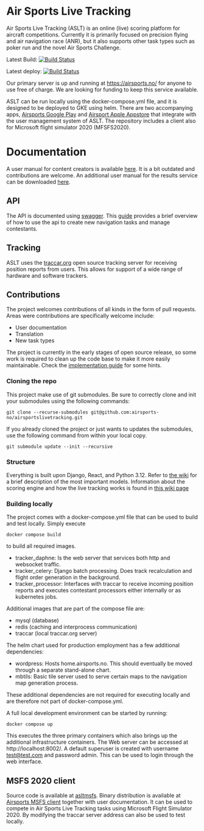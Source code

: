 # Air Sports Live Tracking
Air Sports Live Tracking (ASLT) is an online (live) scoring platform for aircraft competitions. Currently it is primarily focused on precision flying and air navigation race (ANR), but it also supports other task types such as poker run and the novel Air Sports Challenge.

Latest Build: [![Build Status](https://dev.azure.com/airsportslt/ASLT%20GitHub%20build/_apis/build/status%2Fairsports-no.airsportslivetracking?branchName=main)](https://dev.azure.com/airsportslt/ASLT%20GitHub%20build/_build/latest?definitionId=3&branchName=main) 

Latest deploy: [![Build Status](https://dev.azure.com/airsportslt/ASLT%20GitHub%20build/_apis/build/status%2Fairsports-no.airsportslivetracking?branchName=prod&stageName=Deploy&jobName=Deploy)](https://dev.azure.com/airsportslt/ASLT%20GitHub%20build/_build/latest?definitionId=3&branchName=prod)

Our primary server is up and running at https://airsports.no/ for anyone to use free of charge. We are looking for funding to keep this service available.

ASLT can be run locally using the docker-compose.yml file, and it is designed to be deployed to GKE using helm.  There are two accompanying apps, [Airsports Google Play](https://play.google.com/store/apps/details?id=no.airsports.android.livetracking&pcampaignid=pcampaignidMKT-Other-global-all-co-prtnr-py-PartBadge-Mar2515-1) and [Airsport Apple Appstore](https://apps.apple.com/us/app/air-sports-live-tracking/id1559193686?itsct=apps_box&itscg=30200) that integrate with the user management system of ASLT. The repository includes a client also for Microsoft flight simulator 2020 (MFSFS2020).

# Documentation
A user manual for content creators is available [here](documentation/Airsports%20Live%20Tracking%20user%20manual.pdf). It is a bit outdated and contributions are welcome. An additional user manual for the results service can be downloaded [here](documentation/Using%20the%20Air%20Sports%20Live%20Tracking%20results%20service.docx).

## API
The API is documented using [swagger](https://airsports.no/docs/). This [guide](documentation/AirSports%20third%20party%20contest%20tool%20API.docx) provides a brief overview of how to use the api to create new navigation tasks and manage contestants.

## Tracking
ASLT uses the [traccar.org](traccar.org) open source tracking server for receiving position reports from users. This allows for support of a wide range of hardware and software trackers.

## Contributions
The project welcomes contributions of all kinds in the form of pull requests. Areas were contributions are specifically welcome include:
- User documentation
- Translation
- New task types

The project is currently in the early stages of open source release, so some work is required to clean up the code base to make it more easily maintainable. Check the [implementation guide](../../wiki/Implementation-guide) for some hints.

### Cloning the repo

This project make use of git submodules. Be sure to correctly clone and init your submodules using the following commands:

```
git clone --recurse-submodules git@github.com:airsports-no/airsportslivetracking.git
```

If you already cloned the project or just wants to updates the submodules, use the following command from within your local copy.

```
git submodule update --init --recursive
```

### Structure
Everything is built upon Django, React, and Python 3.12. Refer to [the wiki](../../wiki/Model-architecture) for a brief description of the most important models. Information about the scoring engine and how the live tracking works is found in [this wiki page](../../wiki/Scoring-engine)

### Building locally
The project comes with a docker-compose.yml file that can be used to build and test locally. Simply execute
```
docker compose build
```
to build all required images.

- tracker_daphne: Is the web server that services both http and websocket traffic.
- tracker_celery: Django batch processing.  Does track recalculation and flight order generation in the background.
- tracker_processor: Interfaces with traccar to receive incoming position reports and executes contestant processors either internally or as kubernetes jobs.

 Additional images that are part of the compose file are:
 - mysql (database)
 - redis (caching and interprocess communication)
 - traccar (local traccar.org server)

The helm chart used for production employment has a few additional dependencies:
- wordpress: Hosts home.airsports.no. This should eventually be moved through a separate stand-alone chart.
- mbtils: Basic tile server used to serve certain maps to the navigation map generation process.

These additional dependencies are not required for executing locally and are therefore not part of docker-compose.yml.

A full local development environment can be started by running:
```
docker compose up
```
This executes the three primary containers which also brings up the additional infrastructure containers. The Web server can be accessed at http://localhost:8002/.  A default superuser is created with username test@test.com and password admin. This can be used to login through the web interface.

## MSFS 2020 client
Source code is available at [asltmsfs](https://github.com/airsports-no/asltmsfs).  Binary distribution is available at [Airsports MSFS client](https://drive.google.com/drive/folders/1Nj54XMtQ3HOBNJs_PEudNyfFpeH6Aekk?usp=sharing) together with user documentation. It can be used to compete in Air Sports Live Tracking tasks using Microsoft Flight Simulator 2020. By modifying the traccar server address can also be used to test locally.
